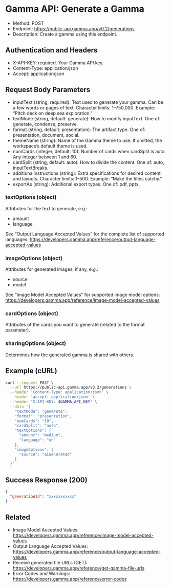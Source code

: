 # Gamma API: Generate a Gamma

- Method: POST
- Endpoint: https://public-api.gamma.app/v0.2/generations
- Description: Create a gamma using this endpoint.

## Authentication and Headers
- X-API-KEY: required. Your Gamma API key.
- Content-Type: application/json
- Accept: application/json

## Request Body Parameters

- inputText (string, required): Text used to generate your gamma. Can be a few words or pages of text. Character limits: 1–750,000. Example: “Pitch deck on deep sea exploration.”
- textMode (string, default: generate): How to modify inputText. One of: generate, condense, preserve.
- format (string, default: presentation): The artifact type. One of: presentation, document, social.
- themeName (string): Name of the Gamma theme to use. If omitted, the workspace’s default theme is used.
- numCards (integer, default: 10): Number of cards when cardSplit is auto. Any integer between 1 and 60.
- cardSplit (string, default: auto): How to divide the content. One of: auto, inputTextBreaks.
- additionalInstructions (string): Extra specifications for desired content and layouts. Character limits: 1–500. Example: “Make the titles catchy.”
- exportAs (string): Additional export types. One of: pdf, pptx.

### textOptions (object)
Attributes for the text to generate, e.g.:
- amount
- language

See “Output Language Accepted Values” for the complete list of supported languages:
https://developers.gamma.app/reference/output-language-accepted-values

### imageOptions (object)
Attributes for generated images, if any, e.g.:
- source
- model

See “Image Model Accepted Values” for supported image model options:
https://developers.gamma.app/reference/image-model-accepted-values

### cardOptions (object)
Attributes of the cards you want to generate (related to the format parameter).

### sharingOptions (object)
Determines how the generated gamma is shared with others.

## Example (cURL)

```bash
curl --request POST \
  --url https://public-api.gamma.app/v0.2/generations \
  --header 'Content-Type: application/json' \
  --header 'accept: application/json' \
  --header "X-API-KEY: $GAMMA_API_KEY" \
  --data '{
    "textMode": "generate",
    "format": "presentation",
    "numCards": "10",
    "cardSplit": "auto",
    "textOptions": {
      "amount": "medium",
      "language": "en"
    },
    "imageOptions": {
      "source": "aiGenerated"
    }
  }'
```

## Success Response (200)
```json
{
  "generationId": "xxxxxxxxxxx"
}
```

## Related
- Image Model Accepted Values: https://developers.gamma.app/reference/image-model-accepted-values
- Output Language Accepted Values: https://developers.gamma.app/reference/output-language-accepted-values
- Receive generated file URLs (GET): https://developers.gamma.app/reference/get-gamma-file-urls
- Error Codes and Warnings: https://developers.gamma.app/reference/error-codes
